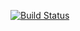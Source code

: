 [![Build Status](https://travis-ci.org/purdynerdy/peji-data-example.svg?branch=master)](https://travis-ci.org/purdynerdy/peji-data-example)
